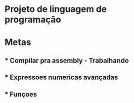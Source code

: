 # Projeto de linguagem de programação
# Metas
## * Compilar pra assembly - Trabalhando
## * Expressoes numericas avançadas
## * Funçoes
